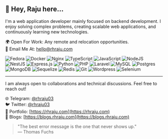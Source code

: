 ## 👋 Hey, Raju here...
<p>I'm a web application developer mainly focused on backend development. I enjoy solving complex problems, creating scalable web applications, and continuously learning new technologies.</p>

🌍 Open For Work: Any remote and relocation opportunities. <br>
💬 Email Me At: [hello@rhraju.com](mailto:hello@rhraju.com) <br>

![Fedora](https://img.shields.io/badge/Fedora-294172?style=for-the-badge&logo=fedora&logoColor=white)
![Docker](https://img.shields.io/badge/Docker-2CA5E0?style=for-the-badge&logo=docker&logoColor=white) 
![Nginx](https://img.shields.io/badge/Nginx-009639?logo=nginx&logoColor=white&style=for-the-badge) 
![TypeScript](https://img.shields.io/badge/TypeScript-3178C6?style=for-the-badge&logo=typescript&logoColor=white) 
![JavaScript](https://img.shields.io/badge/javascript-%23323330.svg?style=for-the-badge&logo=javascript&logoColor=%23F7DF1E) 
![NodeJS](https://img.shields.io/badge/node.js-6DA55F?style=for-the-badge&logo=node.js&logoColor=white) 
![NestJS](https://img.shields.io/badge/nestjs-%23E0234E.svg?style=for-the-badge&logo=nestjs&logoColor=white) 
![Express.js](https://img.shields.io/badge/express.js-%23404d59.svg?style=for-the-badge&logo=express&logoColor=%2361DAFB) 
![Python](https://img.shields.io/badge/python-3670A0?style=for-the-badge&logo=python&logoColor=ffdd54) 
![PHP](https://img.shields.io/badge/php-%23777BB4.svg?style=for-the-badge&logo=php&logoColor=white) 
![Laravel](https://img.shields.io/badge/laravel-%23FF2D20.svg?style=for-the-badge&logo=laravel&logoColor=white) 
![MySQL](https://img.shields.io/badge/mysql-4479A1.svg?style=for-the-badge&logo=mysql&logoColor=white) 
![Postgres](https://img.shields.io/badge/postgres-%23316192.svg?style=for-the-badge&logo=postgresql&logoColor=white) 
![MongoDB](https://img.shields.io/badge/MongoDB-%234ea94b.svg?style=for-the-badge&logo=mongodb&logoColor=white) 
![Sequelize](https://img.shields.io/badge/Sequelize-52B0E7?style=for-the-badge&logo=Sequelize&logoColor=white) 
![Redis](https://img.shields.io/badge/redis-%23DD0031.svg?&style=for-the-badge&logo=redis&logoColor=white) 
![Git](https://img.shields.io/badge/git-%23F05033.svg?style=for-the-badge&logo=git&logoColor=white) 
![Wordpress](https://img.shields.io/badge/Wordpress-21759B?style=for-the-badge&logo=wordpress&logoColor=white) 
![Selenium](https://img.shields.io/badge/Selenium-43B02A?style=for-the-badge&logo=Selenium&logoColor=white) 

<!-- ![Shell Script](https://img.shields.io/badge/shell_script-%23121011.svg?style=for-the-badge&logo=gnu-bash&logoColor=white) -->
<!-- ![Deno JS](https://img.shields.io/badge/deno%20js-000000?style=for-the-badge&logo=deno&logoColor=white) -->
<!-- Reajul Hasan Raju, https://rhraju.com, @ujaRHR, @rhraju03, @rhraju10 -->
<hr>

<p>I am always open to collaborations and technical discussions. Feel free to reach out!</p>

🌐 Telegram: [@rhraju03](https://t.me/rhraju03) <br>
🐦 Twitter: [@rhraju03](https://twitter.com/rhraju03) <br>
💼 Portfolio: [https://rhraju.com](https://rhraju.com) <br>
📝 Blogs: [https://blogs.rhraju.com](https://blogs.rhraju.com) <br>


> "The best error message is the one that never shows up." <br>
> — Thomas Fuchs
